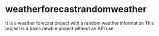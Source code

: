 # weatherforecastrandomweather
It ia a weather forecast project with a random weather information
This project is a basic newbie project without an API use.
